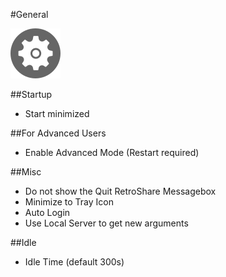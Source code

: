#General

![general settings logo](../img/settings/general.png "General Settings")  


##Startup
 - Start minimized  
 
##For Advanced Users
 - Enable Advanced Mode (Restart required)
 
##Misc
 - Do not show the Quit RetroShare Messagebox
 - Minimize to Tray Icon
 - Auto Login
 - Use Local Server to get new arguments
 
##Idle
 - Idle Time (default 300s)


